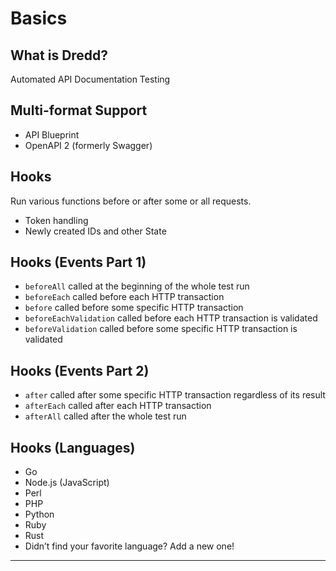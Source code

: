 ##

<h1>Basics</h1>

## What is Dredd?

Automated API Documentation Testing

## Multi-format Support

- API Blueprint
- OpenAPI 2 (formerly Swagger)

## Hooks

Run various functions before or after some or all requests.

- Token handling
- Newly created IDs and other State

## Hooks (Events Part 1)

- `beforeAll` called at the beginning of the whole test run
- `beforeEach` called before each HTTP transaction
- `before` called before some specific HTTP transaction
- `beforeEachValidation` called before each HTTP transaction is validated
- `beforeValidation` called before some specific HTTP transaction is validated

## Hooks (Events Part 2)

- `after` called after some specific HTTP transaction regardless of its result
- `afterEach` called after each HTTP transaction
- `afterAll` called after the whole test run

## Hooks (Languages)

- Go
- Node.js (JavaScript)
- Perl
- PHP
- Python
- Ruby
- Rust
- Didn’t find your favorite language? Add a new one!

---
